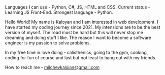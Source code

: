 Languages I can use - Python, C#, JS, HTML and CSS.
Current status - Learning JS Front-End.
Strongest language - Python.

Hello World! My name is Kaloyan and I am interested in web development. I have started my coding journey since 2021. My intensions are to be the best version of myself. The road must be hard but this will never stop me dreaming and doing stuff I like. The reason I want to become a software engineer is my passion to solve problems. 

In my free time in love doing - calisthenics, going to the gym, cooking, coding for fun of course and last but not least to hang out with my friends.

How to reach me - milchevkaloian@gmail.com
